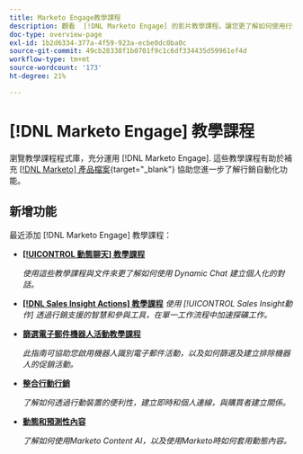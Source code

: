```yaml
---
title: Marketo Engage教學課程
description: 觀看  [!DNL Marketo Engage] 的影片教學課程。讓您更了解如何使用行銷自動化功能等。
doc-type: overview-page
exl-id: 1b2d6334-377a-4f59-923a-ecbe0dc0ba0c
source-git-commit: 49cb28338f1b0701f9c1c6df334435d59961ef4d
workflow-type: tm+mt
source-wordcount: '173'
ht-degree: 21%

---
```


# [!DNL Marketo Engage] 教學課程

瀏覽教學課程程式庫，充分運用 [!DNL Marketo Engage]. 這些教學課程有助於補充 [[!DNL Marketo] 產品檔案](https://experienceleague.adobe.com/docs/marketo/using/home.html){target="_blank"} 協助您進一步了解行銷自動化功能。

<div id="whats-new-section">

## 新增功能

最近添加 [!DNL Marketo Engage] 教學課程：

* **[[!UICONTROL 動態聊天]  教學課程](/help/dynamic-chat/dynamic-chat-overview.md)**

   _使用這些教學課程與文件來更了解如何使用 Dynamic Chat 建立個人化的對話。_

* **[[!DNL Sales Insight Actions] 教學課程](/help/sales-insight-actions/overview.md)**
   _使用 [!UICONTROL Sales Insight動作] 透過行銷支援的智慧和參與工具，在單一工作流程中加速探礦工作。_

* **[篩選電子郵件機器人活動教學課程](filtering-email-bot-activities/setup.md)**

   _此指南可協助您啟用機器人識別電子郵件活動，以及如何篩選及建立排除機器人的促銷活動。_

* **[整合行動行銷](/help/cross-channel-marketing/mobile-marketing-learn.md)**

   _了解如何透過行動裝置的便利性，建立即時和個人連線，與購買者建立關係。_

* **[動態和預測性內容](/help/email-marketing/dynamic-and-predictive-content-learn.md)**

   _了解如何使用Marketo Content AI，以及使用Marketo時如何套用動態內容。_

</div>
<div id="recs-overview-body-1"></div>
<div id="recs-overview-body-2"></div>
<div id="recs-overview-body-3"></div>
<div id="recs-overview-body-4"></div>
<div id="recs-overview-body-5"></div>
<div id="recs-overview-body-6"></div>
